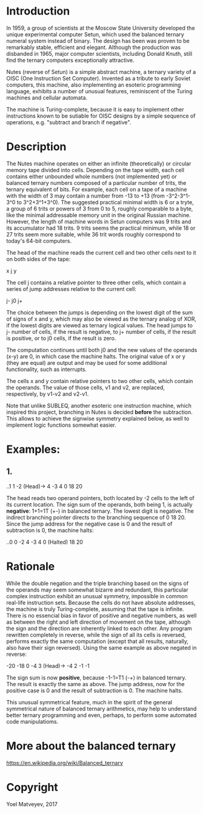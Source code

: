 # Introduction

In 1959, a group of scientists at the Moscow State University developed the unique experimental computer Setun, which used the balanced ternary numeral system instead of binary. The design has been was proven to be remarkably stable, efficient and elegant. Although the production was disbanded in 1965, major computer scientists, including Donald Knuth, still find the ternary computers exceptionally attractive.

Nutes (reverse of Setun) is a simple abstract machine, a ternary variety of a OISC (One Instruction Set Computer). Invented as a tribute to early Soviet computers,  this machine, also implementing an esoteric programming language, exhibits a number of unusual features, reminiscent of the Turing machines and cellular automata.

The machine is Turing-complete, because it is easy to implement other instructions known to be sutiable for OISC designs by a simple sequence of operations, e.g. "subtract and branch if negative".

# Description

The Nutes machine operates on either an infinite (theoretically) or circular memory tape divided into cells. Depending on the tape width, each cell contains either unbounded whole numbers (not implemented yet) or balanced ternary numbers composed of a particular number of trits, the ternary equivalent of bits. For example, each cell on a tape of a machine with the width of 3 may contain a number from -13 to +13 (from -3^2-3^1-3^0 to 3^2+3^1+3^0). The suggested practical minimal width is 6 or a tryte, a group of 6 trits or powers of 3 from 0 to 5, roughly comparable to a byte, like the minimal addressable memory unit in the original Russian machine. However, the length of machine words in Setun computers was 9 trits and its accumulator had 18 trits. 9 trits seems the practical minimum, while 18 or 27 trits seem more suitable, while 36 trit words roughly correspond to today's 64-bit computers.

The head of the machine reads the current cell and two other cells next to it on both sides of the tape:

x j y

The cell j contains a relative pointer to three other cells, which contain a series of jump addresses relative to the current cell:

j- j0 j+

The choice between the jumps is depending on the lowest digit of the sum of signs of x and y, which may also be viewed as the ternary analog of XOR, if the lowest digits are viewed as ternary logical values. The head jumps to j- number of cells, if the result is negative, to j+ number of cells, if the result is positive, or to j0 cells, if the result is zero. 

The computation continues until both j0 and the new values of the operands (x-y) are 0, in which case the machine halts. The original value of x or y (they are equal) are output and may be used for some additional functionality, such as interrupts.

The cells x and y contain relative pointers to two other cells, which contain the operands. The value of those cells, v1 and v2, are replaced, respectively, by v1-v2 and v2-v1. 

Note that unlike SUBLEQ, another esoteric one instruction machine, which inspired this project, branching in Nutes is decided **before** the subtraction. This allows to achieve the signwise symmetry explained below, as well to implement logic functions somewhat easier.

# Examples:

## 1. 

..1 1 -2 (Head)-> 4 -3 4 0 18 20

The head reads two operand pointers, both located by -2 cells to the left of its current location. The sign sum of the operands, both being 1, is actually **negative**: 1+1=1T (+-) in balanced ternary. The lowest digit is negative. The indirect branching pointer directs to the branching sequence of 0 18 20. Since the jump address for the negative case is 0 and the result of subtraction is 0, the machine halts:

..0 0 -2 4 -3 4 0 (Halted) 18 20

# Rationale

While the double negation and the triple branching based on the signs of the operands  may seem somewhat bizarre and redundant, this particular complex instruction exhibit an unusual symmetry, impossible in common real-life instruction sets. Because the cells do not have absolute addresses, the machine is truly Turing-complete, assuming that the tape is infinite. There is no essencial bias in favor of positive and negative numbers, as well as between the right and left direction of movement on the tape, although the sign and the direction are inherently linked to each other. Any program rewritten completely in reverse, while the sign of all its cells is reversed, performs exactly the same computation (except that all results, naturally, also have their sign reversed). Using the same example as above negated in reverse:

-20 -18 0 -4 3 (Head)-> -4 2 -1 -1

The sign sum is now **positive**, because -1-1=T1 (-+) in balanced ternary. The result is exactly the same as above. The jump address, now for the positive case is 0 and the result of subtraction is 0. The machine halts.  

This unusual symmetrical feature, much in the spirit of the general symmetrical nature of balanced ternary arithmetics, may help to understand better ternary programming and even, perhaps, to perform some automated code manipulatioms.

# More about the balanced ternary

https://en.wikipedia.org/wiki/Balanced_ternary

# Copyright

Yoel Matveyev, 2017
